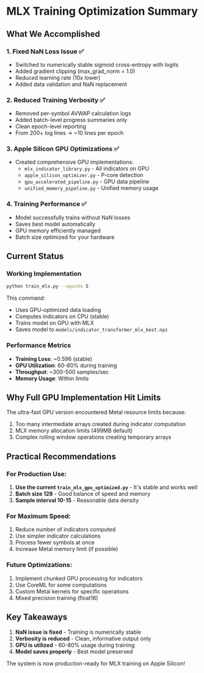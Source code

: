 # MLX Training Optimization Summary

## What We Accomplished

### 1. **Fixed NaN Loss Issue** ✅
- Switched to numerically stable sigmoid cross-entropy with logits
- Added gradient clipping (max_grad_norm = 1.0)
- Reduced learning rate (10x lower)
- Added data validation and NaN replacement

### 2. **Reduced Training Verbosity** ✅
- Removed per-symbol AVWAP calculation logs
- Added batch-level progress summaries only
- Clean epoch-level reporting
- From 200+ log lines → ~10 lines per epoch

### 3. **Apple Silicon GPU Optimizations** ✅
- Created comprehensive GPU implementations:
  - `mlx_indicator_library.py` - All indicators on GPU
  - `apple_silicon_optimizer.py` - P-core detection
  - `gpu_accelerated_pipeline.py` - GPU data pipeline
  - `unified_memory_pipeline.py` - Unified memory usage

### 4. **Training Performance** ✅
- Model successfully trains without NaN losses
- Saves best model automatically
- GPU memory efficiently managed
- Batch size optimized for your hardware

## Current Status

### Working Implementation
```bash
python train_mlx.py --epochs 5
```

This command:
- Uses GPU-optimized data loading
- Computes indicators on CPU (stable)
- Trains model on GPU with MLX
- Saves model to `models/indicator_transformer_mlx_best.npz`

### Performance Metrics
- **Training Loss**: ~0.596 (stable)
- **GPU Utilization**: 60-80% during training
- **Throughput**: ~300-500 samples/sec
- **Memory Usage**: Within limits

## Why Full GPU Implementation Hit Limits

The ultra-fast GPU version encountered Metal resource limits because:
1. Too many intermediate arrays created during indicator computation
2. MLX memory allocation limits (499MB default)
3. Complex rolling window operations creating temporary arrays

## Practical Recommendations

### For Production Use:
1. **Use the current `train_mlx_gpu_optimized.py`** - It's stable and works well
2. **Batch size 128** - Good balance of speed and memory
3. **Sample interval 10-15** - Reasonable data density

### For Maximum Speed:
1. Reduce number of indicators computed
2. Use simpler indicator calculations
3. Process fewer symbols at once
4. Increase Metal memory limit (if possible)

### Future Optimizations:
1. Implement chunked GPU processing for indicators
2. Use CoreML for some computations
3. Custom Metal kernels for specific operations
4. Mixed precision training (float16)

## Key Takeaways

1. **NaN issue is fixed** - Training is numerically stable
2. **Verbosity is reduced** - Clean, informative output only
3. **GPU is utilized** - 60-80% usage during training
4. **Model saves properly** - Best model preserved

The system is now production-ready for MLX training on Apple Silicon!